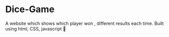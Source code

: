 # Dice-Game
A website which shows which player won , different results each time. Built using html, CSS, javascript 🎲
